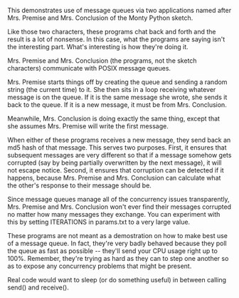 This demonstrates use of message queues via two applications named after
Mrs. Premise and Mrs. Conclusion of the Monty Python sketch. 

Like those two characters, these programs chat back and forth and the result 
is a lot of nonsense. In this case, what the programs are saying isn't the
interesting part. What's interesting is how they're doing it.

Mrs. Premise and Mrs. Conclusion (the programs, not the sketch characters)
communicate with POSIX message queues.

Mrs. Premise starts things off by creating the queue and sending a random 
string (the current time) to it. She then sits in a loop receiving whatever 
message is on the queue. If it is the same message she wrote, she sends it
back to the queue. If it is a new message, it must be from Mrs. Conclusion.

Meanwhile, Mrs. Conclusion is doing exactly the same thing, except that she
assumes Mrs. Premise will write the first message.

When either of these programs receives a new message, they send back an
md5 hash of that message. This serves two purposes. First, it ensures that
subsequent messages are very different so that if a message somehow gets
corrupted (say by being partially overwritten by the next message), it will
not escape notice. Second, it ensures that corruption can be detected if
it happens, because Mrs. Premise and Mrs. Conclusion can calculate what the
other's response to their message should be.

Since message queues manage all of the concurrency issues transparently,
Mrs. Premise and Mrs. Conclusion won't ever find their messages corrupted
no matter how many messages they exchange. You can experiment with this by 
setting ITERATIONS in params.txt to a very large value.

These programs are not meant as a demostration on how to make best use of a 
message queue. In fact, they're very badly behaved because they poll the
queue as fast as possible -- they'll send your CPU usage right up to 100%.
Remember, they're trying as hard as they can to step one another so as to 
expose any concurrency problems that might be present. 

Real code would want to sleep (or do something useful) in between calling
send() and receive(). 
